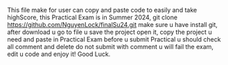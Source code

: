 This file make for user can copy and paste code to easily and take highScore, this Practical Exam is in Summer 2024,
git clone https://github.com/NguyenLock/finalSu24.git make sure u have install git, 
after download u go to file u save the project open it,
copy the project u need and paste in Practical Exam before u submit Practical u should check all comment and delete do not submit with comment u will fail the exam,
edit u code and enjoy it! Good Luck.

